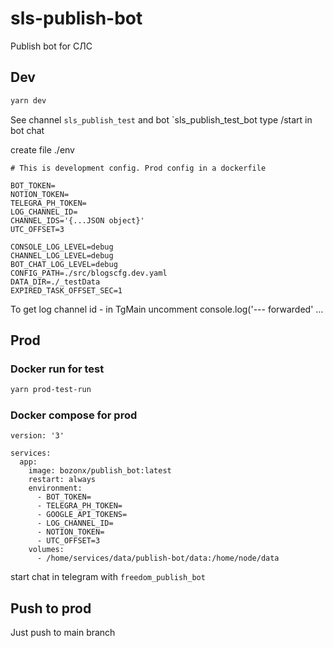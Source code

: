 # sls-publish-bot
Publish bot for СЛС

## Dev

```bash
yarn dev
```

See channel `sls_publish_test`
and bot `sls_publish_test_bot
type /start in bot chat

create file ./env

```
# This is development config. Prod config in a dockerfile

BOT_TOKEN=
NOTION_TOKEN=
TELEGRA_PH_TOKEN=
LOG_CHANNEL_ID=
CHANNEL_IDS='{...JSON object}'
UTC_OFFSET=3

CONSOLE_LOG_LEVEL=debug
CHANNEL_LOG_LEVEL=debug
BOT_CHAT_LOG_LEVEL=debug
CONFIG_PATH=./src/blogscfg.dev.yaml
DATA_DIR=./_testData
EXPIRED_TASK_OFFSET_SEC=1
```

To get log channel id - in TgMain uncomment console.log('--- forwarded' ...

## Prod

### Docker run for test

```bash
yarn prod-test-run
```

### Docker compose for prod

```
version: '3'

services:
  app:
    image: bozonx/publish_bot:latest
    restart: always
    environment:
      - BOT_TOKEN=
      - TELEGRA_PH_TOKEN=
      - GOOGLE_API_TOKENS=
      - LOG_CHANNEL_ID=
      - NOTION_TOKEN=
      - UTC_OFFSET=3
    volumes:
      - /home/services/data/publish-bot/data:/home/node/data
```

start chat in telegram with `freedom_publish_bot`

## Push to prod

Just push to main branch